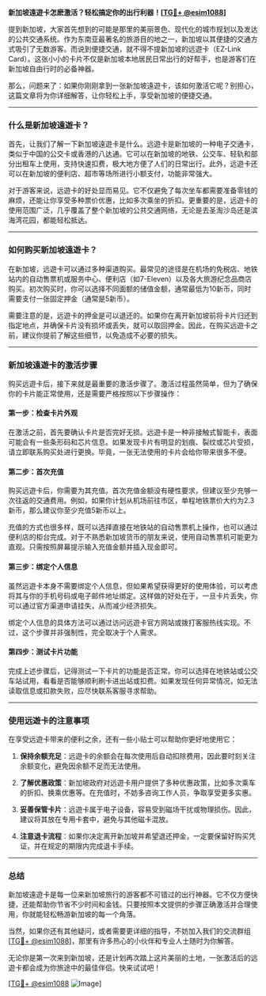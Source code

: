 **新加坡遠遊卡怎麽激活？轻松搞定你的出行利器！[[TG💪+ @esim1088](https://t.me/s/esim1088)]**

提到新加坡，大家首先想到的可能是那里的美丽景色、现代化的城市规划以及发达的公共交通系统。作为东南亚最著名的旅游目的地之一，新加坡以其便捷的交通方式吸引了无数游客。而说到便捷交通，就不得不提新加坡的远遊卡（EZ-Link Card）。这张小小的卡片不仅是新加坡本地居民日常出行的好帮手，也是游客们在新加坡自由行时的必备神器。

那么，问题来了：如果你刚刚拿到一张新加坡遠遊卡，该如何激活它呢？别担心，这篇文章将为你详细解答，让你轻松上手，享受新加坡的便捷交通。

---

### **什么是新加坡遠遊卡？**

首先，让我们了解一下新加坡遠遊卡是什么。远遊卡是新加坡的一种电子交通卡，类似于中国的公交卡或香港的八达通。它可以在新加坡的地铁、公交车、轻轨和部分出租车上使用，支持快速扣费，极大地方便了人们的日常出行。此外，远遊卡还可以在新加坡的便利店、超市等场所进行小额支付，功能非常强大。

对于游客来说，远遊卡的好处显而易见。它不仅避免了每次坐车都需要准备零钱的麻烦，还能让你享受多种票价优惠，比如多次乘坐的折扣。更重要的是，远遊卡的使用范围广泛，几乎覆盖了整个新加坡的公共交通网络，无论是去圣淘沙岛还是滨海湾花园，都能轻松抵达。

---

### **如何购买新加坡遠遊卡？**

在新加坡，远遊卡可以通过多种渠道购买。最常见的途径是在机场的免税店、地铁站内的自动售票机或服务中心、便利店（如7-Eleven）以及各大旅游纪念品商店购买。初次购买时，你可以选择不同面额的储值金额，通常最低为10新币，同时需要支付一张固定押金（通常是5新币）。

需要注意的是，远遊卡的押金是可以退还的。如果你在离开新加坡前将卡片归还到指定地点，并确保卡片没有损坏或丢失，就可以取回押金。因此，在购买远遊卡之前，建议你提前了解这些细节，以免造成不必要的损失。

---

### **新加坡遠遊卡的激活步骤**

购买远遊卡后，接下来就是最重要的激活步骤了。激活过程虽然简单，但为了确保你的卡片能正常使用，还是需要严格按照以下步骤操作：

#### **第一步：检查卡片外观**
在激活之前，首先要确认卡片是否完好无损。远遊卡是一种非接触式智能卡，表面可能会有一些条形码和芯片信息。如果发现卡片有明显的划痕、裂纹或芯片受损，请立即联系购买处进行更换。毕竟，一张无法使用的卡片会给你带来很多不便。

#### **第二步：首次充值**
购买远遊卡后，你需要为其充值。首次充值金额没有硬性要求，但建议至少充够一次往返的交通费用。例如，如果你计划从机场前往市区，单程地铁票价大约为2.3新币，那么建议你至少充值5新币以上。

充值的方式也很多样，既可以选择直接在地铁站的自动售票机上操作，也可以通过便利店的柜台完成。对于不熟悉新加坡货币的朋友来说，使用自动售票机可能更为直观。只需按照屏幕提示输入充值金额并插入现金即可。

#### **第三步：绑定个人信息**
虽然远遊卡本身不需要绑定个人信息，但如果希望获得更好的使用体验，可以考虑将其与你的手机号码或电子邮件地址绑定。这样做的好处在于，一旦卡片丢失，你可以通过官方渠道申请挂失，从而减少经济损失。

绑定个人信息的具体方法可以通过访问远遊卡官方网站或拨打客服热线实现。不过，这个步骤并非强制性，完全取决于个人需求。

#### **第四步：测试卡片功能**
完成上述步骤后，记得测试一下卡片的功能是否正常。你可以选择在地铁站或公交车站试用，看看是否能够顺利刷卡进出站或扣费。如果发现任何异常情况，如无法读取信息或扣款失败，应尽快联系客服寻求帮助。

---

### **使用远遊卡的注意事项**

在享受远遊卡带来的便利之余，还有一些小贴士可以帮助你更好地使用它：

1. **保持余额充足**：远遊卡的余额会在每次使用后自动扣除费用，因此要时刻关注余额变化，避免因余额不足而无法使用。
   
2. **了解优惠政策**：新加坡政府对远遊卡用户提供了多种优惠政策，比如多次乘车的折扣、换乘优惠等。在充值时，不妨多咨询工作人员，争取享受更多实惠。

3. **妥善保管卡片**：远遊卡属于电子设备，容易受到磁场干扰或物理损伤。因此，建议将其放在专用卡套中，避免与其他磁卡混放。

4. **注意退卡流程**：如果你决定离开新加坡并希望退还押金，一定要保留好购买凭证，并在规定的期限内完成退卡手续。

---

### **总结**

新加坡遠遊卡是每一位来新加坡旅行的游客都不可错过的出行神器。它不仅方便快捷，还能帮助你节省不少时间和金钱。只要按照本文提供的步骤正确激活并合理使用，你就能轻松畅游新加坡的每一个角落。

当然，如果你还有其他疑问，或者需要更详细的指导，不妨加入我们的交流群组[[TG💪+ @esim1088](https://t.me/s/esim1088)]，那里有许多热心的小伙伴和专业人士随时为你解答。

无论你是第一次来到新加坡，还是计划再次踏上这片美丽的土地，一张激活后的远遊卡都会成为你旅途中的最佳伴侣。快来试试吧！

[[TG💪+ @esim1088](https://t.me/s/esim1088) ![Image](https://i.postimg.cc/4NQfJmqS/Snipaste-2025-05-13-00-14-12.png)]